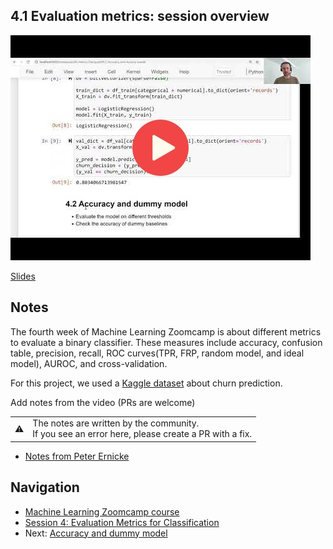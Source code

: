 
## 4.1 Evaluation metrics: session overview

<a href="https://www.youtube.com/watch?v=gmg5jw1bM8A&list=PL3MmuxUbc_hIhxl5Ji8t4O6lPAOpHaCLR"><img src="images/thumbnail-4-01.jpg"></a>
 

[Slides](https://www.slideshare.net/AlexeyGrigorev/ml-zoomcamp-4-evaluation-metrics-for-classification)


## Notes

The fourth week of Machine Learning Zoomcamp is about different metrics to evaluate a binary classifier. These measures include accuracy, confusion table, precision, recall, ROC curves(TPR, FRP, random model, and ideal model), AUROC, and cross-validation. 

For this project, we used a [Kaggle dataset](https://www.kaggle.com/blastchar/telco-customer-churn) about churn prediction. 

Add notes from the video (PRs are welcome)

<table>
   <tr>
      <td>⚠️</td>
      <td>
         The notes are written by the community. <br>
         If you see an error here, please create a PR with a fix.
      </td>
   </tr>
</table>

* [Notes from Peter Ernicke](https://knowmledge.com/2023/10/02/ml-zoomcamp-2023-evaluation-metrics-for-classification-part-1/)

## Navigation

* [Machine Learning Zoomcamp course](../)
* [Session 4: Evaluation Metrics for Classification](./)
* Next: [Accuracy and dummy model](02-accuracy.md)
